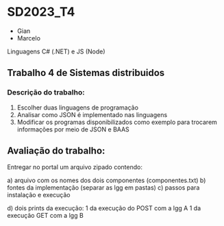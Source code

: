 # SD2023_T4

- Gian
- Marcelo

Linguagens C# (.NET) e JS (Node)

## Trabalho 4 de Sistemas distribuidos

### Descrição do trabalho:
1. Escolher duas linguagens de programação 
1. Analisar como JSON é implementado nas linguagens
1. Modificar os programas disponibilizados como exemplo para trocarem informações por meio de JSON e BAAS 

## Avaliação do trabalho:
  Entregar no portal um arquivo zipado contendo:
   
a) arquivo com os nomes dos dois componentes (componentes.txt)
b) fontes da implementação (separar as lgg em pastas)
c) passos para instalação e execução

d) dois prints da execução:
     1 da execução do POST com a lgg A
     1 da execução GET com a lgg B
